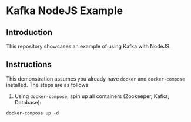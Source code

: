 # Kafka NodeJS Example

## Introduction

This repository showcases an example of using Kafka with NodeJS. 

## Instructions
This demonstration assumes you already have `docker` and `docker-compose` installed. The steps are as follows:

1) Using `docker-compose`, spin up all containers (Zookeeper, Kafka, Database):
```shell
docker-compose up -d
```
